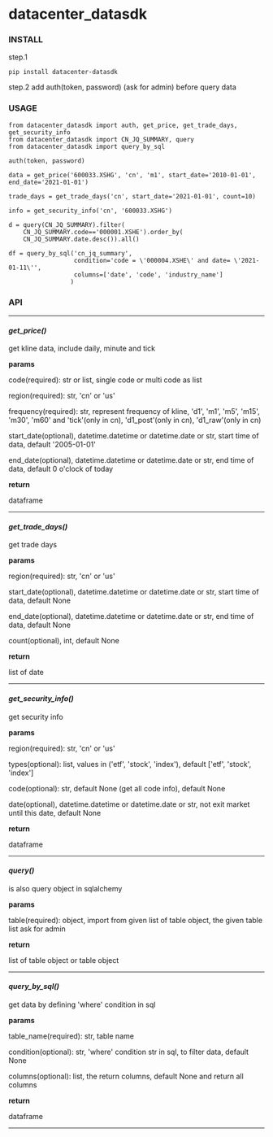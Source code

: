 # datacenter_datasdk

### INSTALL

step.1 
```
pip install datacenter-datasdk
```

step.2 add auth(token, password) (ask for admin) before query data


### USAGE

```
from datacenter_datasdk import auth, get_price, get_trade_days, get_security_info
from datacenter_datasdk import CN_JQ_SUMMARY, query
from datacenter_datasdk import query_by_sql

auth(token, password)

data = get_price('600033.XSHG', 'cn', 'm1', start_date='2010-01-01', end_date='2021-01-01')

trade_days = get_trade_days('cn', start_date='2021-01-01', count=10)

info = get_security_info('cn', '600033.XSHG')

d = query(CN_JQ_SUMMARY).filter(
    CN_JQ_SUMMARY.code=='000001.XSHE').order_by(
    CN_JQ_SUMMARY.date.desc()).all() 

df = query_by_sql('cn_jq_summary', 
                  condition='code = \'000004.XSHE\' and date= \'2021-01-11\'', 
                  columns=['date', 'code', 'industry_name']
                 )

```

### API
---
#### *get_price()*
get kline data, include daily, minute and tick

**params**

code(required): str or list, single code or multi code as list

region(required): str, 'cn' or 'us'

frequency(required): str, represent frequency of kline, 'd1', 'm1', 'm5', 'm15', 'm30', 'm60' and 'tick'(only in cn), 'd1_post'(only in cn), 'd1_raw'(only in cn)

start_date(optional), datetime.datetime or datetime.date or str, start time of data, default '2005-01-01'

end_date(optional), datetime.datetime or datetime.date or str, end time of data, default 0 o'clock of today

**return**

dataframe

---

#### *get_trade_days()*
get trade days

**params**

region(required): str, 'cn' or 'us'

start_date(optional), datetime.datetime or datetime.date or str, start time of data, default None

end_date(optional), datetime.datetime or datetime.date or str, end time of data, default None

count(optional), int, default None

**return**

list of date

---

#### *get_security_info()*
get security info

**params**

region(required): str, 'cn' or 'us'

types(optional): list, values in ('etf', 'stock', 'index'), default ['etf', 'stock', 'index']

code(optional): str, default None (get all code info), default None

date(optional), datetime.datetime or datetime.date or str, not exit market until this date, default None

**return**

dataframe

---

#### *query()*
is also query object in sqlalchemy

**params**

table(required): object, import from given list of table object, the given table list ask for admin


**return**

list of table object or table object

---

#### *query_by_sql()*
get data by defining 'where' condition in sql

**params**

table_name(required): str, table name

condition(optional): str, 'where' condition str in sql, to filter data, default None

columns(optional): list, the return columns, default None and return all columns

**return**

dataframe

---

